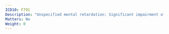 ```yaml
---
ICD10: F791
Description: "Unspecified mental retardation: Significant impairment of behaviour requiring attention or treatment"
Matters: No
Weight: 0
---
```



